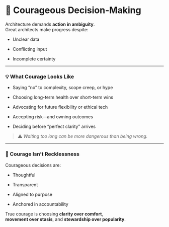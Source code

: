 # 🧭 Courageous Decision-Making

<!-- 
Introduce this slide by reinforcing that architecture leadership often means deciding in the gray—not waiting for black-and-white answers.
Courage is not fearlessness. It's the disciplined willingness to choose clarity, commit to direction, and accept accountability even in uncertainty.
-->

Architecture demands **action in ambiguity**.  
Great architects make progress despite:
- Unclear data  
<!-- Sometimes we wait for more metrics, more evidence, more certainty. But architecture often requires moving before the full picture is available. We must know how to make educated, intentional decisions under uncertainty. -->
- Conflicting input  
<!-- Stakeholders rarely agree. Engineers, product managers, and leadership may each have valid but opposing concerns. Courage means synthesizing input and still making the call. -->
- Incomplete certainty  
<!-- There will never be enough time, research, or proof to guarantee success. Courage is the willingness to act with what you know and iterate responsibly. -->

---

### 💡 What Courage Looks Like

- Saying “no” to complexity, scope creep, or hype  
<!-- It takes courage to protect simplicity. That means pushing back on “just one more feature” or the temptation of trendy tech that doesn’t fit the problem. -->
- Choosing long-term health over short-term wins  
<!-- Architects are stewards of the system. Sometimes that means taking the heat today so the team doesn’t suffer tomorrow. Delaying features to reduce tech debt is often a courageous move. -->
- Advocating for future flexibility or ethical tech  
<!-- Suggesting a flexible path may appear slower at first. Calling out risks in ethically gray areas may feel uncomfortable. Courage is taking a stand for what’s right, not just what’s fast. -->
- Accepting risk—and owning outcomes  
<!-- We don’t get to make perfect decisions. But we *do* get to make principled ones—and then take responsibility, adjust when needed, and lead by example. -->
- Deciding before “perfect clarity” arrives  
<!-- Perfection is a mirage. Great architects make progress visible by enabling the team to move forward—even when the map isn’t finished. -->

> ⚠️ *Waiting too long can be more dangerous than being wrong.*  
<!-- Indecision creates bottlenecks, breeds frustration, and slows learning. Making a call—even one you later refine—is how teams learn and systems evolve. -->

---

### 🧱 Courage Isn’t Recklessness

Courageous decisions are:

- Thoughtful  
<!-- These decisions weigh trade-offs, risks, and impact—not gut reactions or unchecked opinions. -->
- Transparent  
<!-- Sharing rationale—even when it’s hard—builds trust. Letting others into the why behind your choice fosters alignment, not just compliance. -->
- Aligned to purpose  
<!-- You’re not just choosing what’s possible—you’re choosing what’s meaningful. Courage is anchored in the system’s intended value and mission. -->
- Anchored in accountability  
<!-- Architects lead by owning decisions. If it goes wrong, own it. If it goes right, share credit. Courage without accountability is just theater. -->

True courage is choosing **clarity over comfort**,  
**movement over stasis**, and **stewardship over popularity**.

<!-- 
Wrap by emphasizing that architecture is a leadership act. Courage isn’t a soft skill—it’s an engineering multiplier. It enables others to trust, move, and grow.
Next, we’ll look at how *foresight* allows courage to compound—helping you design decisions that endure.
-->
